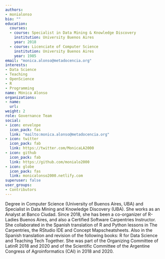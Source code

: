 ```yaml
---
authors:
- monialonso
bio: ""
education:
  courses:
  - course: Specialist in Data Mining & Knowledge Discovery
    institution: University Buenos Aires 
    year: 2018
  - course: Licenciate of Computer Science
    institution: University Buenos Aires 
    year: 1985
email: "monica.alonso@metadocencia.org"
interests:
- Data Science
- Teaching
- OpenScience
- R
- Programming
name: Mónica Alonso
organizations:
- name: 
  url: 
weight: 2
role: Governance Team
social:
- icon: envelope
  icon_pack: fas
  link: "mailto:monica.alonso@metadocencia.org"
- icon: twitter
  icon_pack: fab
  link: https://twitter.com/MonicaLA2000
- icon: github
  icon_pack: fab
  link: https://github.com/monialo2000
- icon: globe
  icon_pack: fas
  link: monicalonso2000.netlify.com
superuser: false
user_groups:
- Contributors
---
```


Degree in Computer Science (University of Buenos Aires, UBA) and Specialist in Data Mining and Knowledge Discovery (UBA). She works as an Analyst at Banco Ciudad. Since 2018, she has been a co-organizer of R-Ladies Buenos Aires, and also a Certified Software Carpentries Instructor. She collaborated in the Spanish translation of R and Python lessons in The Carpentries, the RStudio IDE and Concept Mapscheatsheets. Also in the Spanish translation and revision of the following books: R for Data Science and Teaching Tech Together. She was part of the Organizing Committee of LatinR 2018 and 2020 and of the Scientific Committee of the Argentine Congress of Agroinformatics (CAI) in 2018 and 2020.
